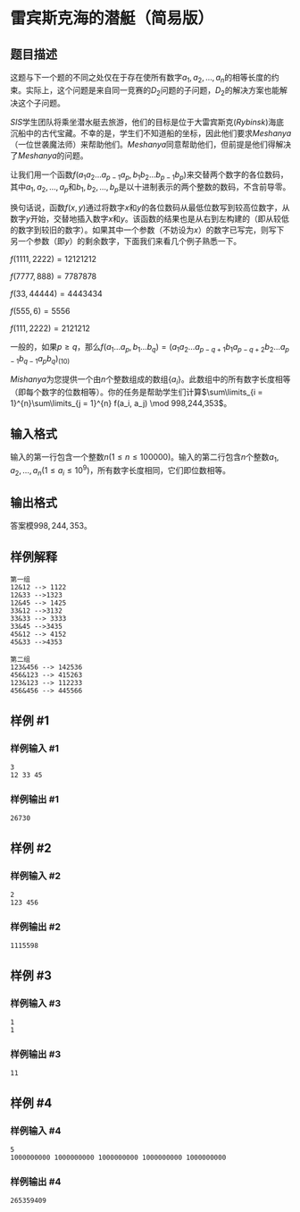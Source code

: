 # 雷宾斯克海的潜艇（简易版）


## 题目描述

这题与下一个题的不同之处仅在于存在使所有数字$a_1,a_2,\dots,a_n$的相等长度的约束。实际上，这个问题是来自同一竞赛的$D_2$问题的子问题，$D_2$的解决方案也能解决这个子问题。

$SIS$学生团队将乘坐潜水艇去旅游，他们的目标是位于大雷宾斯克$(Rybinsk)$海底沉船中的古代宝藏。不幸的是，学生们不知道船的坐标，因此他们要求$Meshanya$（一位世袭魔法师）来帮助他们。$Meshanya$同意帮助他们，但前提是他们得解决了$Meshanya$的问题。

让我们用一个函数$f(a_1a_2\dots a_{p-1}a_p,b_1b_2\dots b_{p-1}b_p)$来交替两个数字的各位数码，其中$a_1,a_2,\dots,a_p$和$b_1,b_2,\dots,b_p$是以十进制表示的两个整数的数码，不含前导零。

换句话说，函数$f(x,y)$通过将数字$x$和$y$的各位数码从最低位数写到较高位数字，从数字$y$开始，交替地插入数字$x$和$y$。该函数的结果也是从右到左构建的（即从较低的数字到较旧的数字）。如果其中一个参数（不妨设为$x$）的数字已写完，则写下另一个参数（即$y$）的剩余数字，下面我们来看几个例子熟悉一下。

$f(1111, 2222) = 12121212$

$f(7777, 888) = 7787878$

$f(33, 44444) = 4443434$  

$f(555, 6) = 5556$   

$f(111, 2222) = 2121212$

一般的，如果$p \ge q$，那么$f(a_1 \dots a_p, b_1 \dots b_q) = (a_1 a_2 \dots a_{p - q + 1} b_1 a_{p - q + 2} b_2 \dots a_{p - 1} b_{q - 1} a_p b_q)_{(10)}$

$Mishanya$为您提供一个由$n$个整数组成的数组$\left\{a_i\right\}$。此数组中的所有数字长度相等（即每个数字的位数相等）。你的任务是帮助学生们计算$\sum\limits_{i = 1}^{n}\sum\limits_{j = 1}^{n} f(a_i, a_j) \mod 998,244,353$。

## 输入格式

输入的第一行包含一个整数$n(1 \le n \le 100000)$。输入的第二行包含$n$个整数$a_1,a_2,\dots,a_n(1\le a_i\le10^9)$，所有数字长度相同，它们即位数相等。

## 输出格式

答案模$998,244,353$。

## 样例解释

```
第一组
12&12 --> 1122
12&33 -->1323
12&45 --> 1425
33&12 -->3132
33&33 --> 3333
33&45 -->3435
45&12 --> 4152
45&33 -->4353
```

```
第二组
123&456 --> 142536
456&123 --> 415263
123&123 --> 112233
456&456 --> 445566
```



## 样例 #1

### 样例输入 #1

```
3
12 33 45
```

### 样例输出 #1

```
26730
```

## 样例 #2

### 样例输入 #2

```
2
123 456
```

### 样例输出 #2

```
1115598
```

## 样例 #3

### 样例输入 #3

```
1
1
```

### 样例输出 #3

```
11
```

## 样例 #4

### 样例输入 #4

```
5
1000000000 1000000000 1000000000 1000000000 1000000000
```

### 样例输出 #4

```
265359409
```